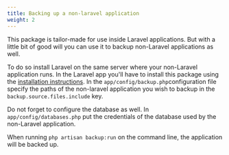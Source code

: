 ```yaml
---
title: Backing up a non-laravel application
weight: 2
---
```


This package is tailor-made for use inside Laravel applications. But with a little bit of good will you can use it to backup non-Laravel applications as well.

To do so install Laravel on the same server where your non-Laravel application runs. In the Laravel app you'll have to install this package using the [installation instructions](/laravel-backup/v7/installation-and-setup). In the `app/config/backup.php`configuration file specify the paths of the non-laravel application you wish to backup in the `backup.source.files.include` key.

Do not forget to configure the database as well. In `app/config/databases.php` put the credentials of the database used by the non-Laravel application.

When running `php artisan backup:run` on the command line, the application will be backed up.
